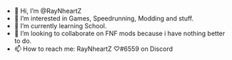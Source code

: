- 👋 Hi, I’m @RayNheartZ
- 👀 I’m interested in Games, Speedrunning, Modding and stuff.
- 🌱 I’m currently learning School.
- 💞️ I’m looking to collaborate on FNF mods because i have nothing better to do.
- 📫 How to reach me: RayNheartZ ♡#6559 on Discord
<!---
RayNheartZ/RayNheartZ is a ✨ special ✨ repository because its `README.md` (this file) appears on your GitHub profile.
You can click the Preview link to take a look at your changes.
--->
